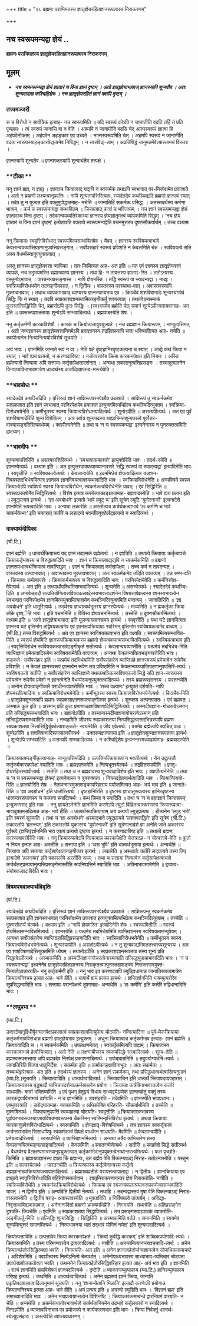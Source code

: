 +++
title = "२८ ब्रह्मणः पराभिमतस्य ज्ञातृज्ञेयरहितज्ञानरूपत्वस्य निराकरणम्"

+++


## नच स्वरूपमन्यद्वा ज्ञेयं ..

**ब्रह्मणः पराभिमतस्य ज्ञातृज्ञेयरहितज्ञानरूपत्वस्य निराकरणम्**

## **मूलम्**

- ***नच स्वरूपमन्यद्वा ज्ञेयं ज्ञातारं च विना ज्ञानं दृष्टम् । अतो ज्ञातृज्ञेयाभावाज् ज्ञानस्यापि शून्यतैव । अतः शून्यवादान्न कश्चिद्विशेषः । नच ज्ञातृज्ञेयरहितं ज्ञानं क्वापि दृष्टम् ।***

### **तत्त्वमञ्जरी**

स च विरोधो न सार्वत्रिक इत्याह- नच स्वरूपमिति ॥ यदि स्वरूपं कोऽपि न जानातीति वदति तर्हि तं प्रति पृच्छामः । त्वं स्वरूपं जानासि वा न वेति । अहमपि न जानामीति वदसि चेद् आत्मस्वरूपं ज्ञात्वा हि अहंपदेनोक्तम् । अहंपदेन अहङ्कार एव उच्यते । नात्मस्वरूपमिति चेत् । अहमपि स्वरूपं न जानामीति वदतः स्वरूपस्याहङ्कारवेद्यत्वमेव निषिद्धम् । न स्वसंवेद्य-त्वम् । अप्रतिषिद्धं चानुमतमेवेत्यास्तामयं विस्तरः ।

ज्ञानस्यापि शून्यतैव ॥ ज्ञानशब्दस्यापि शून्यार्थतैव तत्पक्षे ।

### **टीका **

ननु ज्ञानं ब्रह्म, न ज्ञातृ । ज्ञानञ्च क्रियात्वाद् यद्यपि न स्वकर्मकं तथाऽपि स्वभावात् पर-निरपेक्षमेव प्रकाशते । अतो न ब्रह्मणो लक्ष्यत्वानुपपत्तिः । नापि शून्यतापत्तिरित्यतः, स्यादेतदेवं कथञ्चिद्यदि ब्रह्मणो ज्ञानत्वं स्यात् । तदेव तु न युज्यत इति वक्तुमुपोद्धातमाह- नचेति ॥ जानातिर्हि सकर्मकः प्रसिद्धः । अतस्तदर्थस्य कर्मणा भाव्यम् । कर्म च स्वरूपमन्यद्वा सम्भावितम् । क्रियात्वात् कर्त्रा च भवितव्यम् । नच ज्ञानं स्वरूपमन्यद्वा ज्ञेयं ज्ञातारञ्च विना दृष्टम् । तदेवमन्वयव्यतिरेकाभ्यां ज्ञानस्य ज्ञेयज्ञातृमत्त्वं व्यापकमिति सिद्धम् । ‘नच ज्ञेयं ज्ञातारं च विना ज्ञानं दृष्टम्’ इत्येतावति वक्तव्ये स्वरूपमन्यद्वेति वचनमुत्तरत्र दूषणसौकर्यार्थम् । तच्च वक्ष्यामः ।

ननु क्रियायाः स्ववृत्तिविरोधात् स्वरूपमित्यसम्भावितमेव । मैवम् । ज्ञानस्य स्वविषयत्वाभावे केवलान्वयव्याप्तिग्रहणानुपपत्तिप्रसङ्गात् । सर्वोपसंहारे स्वरूपं प्रविशति न केवलमिति चेन्न । स्वविषयत्वे सति अस्य वैधर्म्यस्यानुपयुक्तत्वात् ।

अस्तु ज्ञानस्य ज्ञातृज्ञेयवत्ता व्यापिका । ततः किमित्यत आह- अत इति ॥ यत एवं ज्ञानस्य ज्ञातृज्ञेयवत्त्वं व्यापकं, नच तदुभयमस्ति ब्रह्माख्यस्य ज्ञानस्य । तथा हि- न तावत्तस्य ज्ञाताऽ-स्ति । ततोऽन्यस्य वस्तुनोऽभावात् । पारतन्त्र्यप्रसङ्गाच्च । नापि ज्ञेयमस्ति । तद्धि स्वरूपं वा स्यादन्यद्वा । नाद्यः । स्वक्रियाविरोधभयेन तदनङ्गीकारात् । न द्वितीयः । वास्तवस्य परस्याभा-वात् । अवास्तवस्यापि मुक्तावभावात् । तथाच व्यापकाभावाद् व्याप्यस्य ज्ञानस्याप्यभाव एव । किञ्चैवं शशविषाणादेः शून्यस्याप्येवं सिद्धिः किं न स्यात् । तदपि स्वप्रकाशज्ञानरूपमित्यङ्गीकर्तुं शक्यत्वात् । तथात्वेऽप्यस्माकं कुतस्तत्सिद्धिरिति चेत्, ब्रह्मणोऽपि कुतः सिद्धिः । (स्व)वयमेव ब्रह्मेति चेत् समानं शून्येऽपीत्याशयवानाह- अत इति ॥ उक्तरूपज्ञाततायाः शून्येऽपि सम्भवादित्यर्थः । ब्रह्मवादस्येति शेषः ।

ननु कर्तृकर्मणी कारकविशेषौ । कारकं च क्रियोत्पत्तावुपयुज्यते । नच ब्रह्मज्ञानं क्रियारूपम् । नाप्युत्पत्तिमत् । अतो जन्यज्ञानस्य ज्ञातृज्ञेयवत्तानियमेऽपि ब्रह्मज्ञानस्य तद्रहितस्यापि सत्ता भविष्यतीत्यत आह- नचेति ॥ क्वापीत्यनेन नित्यानित्ययोरविशेषं सूचयति ।

अयं भावः । ज्ञानमिति जानाते रूपं न वा । नेति पक्षे दृष्टहानिरदृष्टकल्पना च स्यात् । आद्ये कथं क्रिया न स्यात् । भावे ह्ययं प्रत्ययो, न करणादाविष्टः । नचोत्पत्तावेव क्रिया कारकमपेक्षत इति नियमः । अस्ति ब्रह्मेत्यादौ नित्याया अपि सत्तायाः कर्तृसापेक्षतादर्शनात् । अन्यथा लकारानुत्पत्तिप्रसङ्गः । तस्मादुत्पादनेन विनाऽप्यविनाभावमात्रेण धात्वर्थस्य कर्त्रादिव्याप्तत्व-मस्त्येवेति ।

### **भावबोधः **

स्यादेतदेवं कथञ्चिदिति ॥ वृत्तिरूपं ज्ञानं साक्षिरूपपरमपेक्ष्यैव प्रकाशते । साक्षिरूपं तु स्वकर्मकमेव सत्प्रकाशत इति ज्ञानं स्वभावात् परनिरपेक्षमेव प्रकाशत इत्युक्तमित्यभिप्रेत्य कथञ्चिदित्युक्तम् । स्वक्रिया-विरोधभयेनेति ॥ कर्मीभूतस्य स्वस्य क्रियात्वविरोधभयादित्यर्थः । शून्येऽपीति ॥ असत्यपीत्यर्थः । अत एव पूर्वं शशविषाणादेरिति शून्यं विशेषितम् । अत्र सर्वत्र शून्यपदस्य बाह्याभिमतशून्यपरत्वे पूर्वोत्तर-वाक्यासङ्गतिरित्यवधेयम् । क्वापीत्यनेनेति ॥ तथा च ‘न च स्वरूपमन्यद्वा’ इत्यनेनास्य न पुनरुक्तत्वमिति द्रष्टव्यम् ।

### **भावदीपः **

शून्यत्वापत्तिरिति ॥ असत्त्वापत्तिरित्यर्थः । ‘स्वभावात्प्रकाशते’ इत्युक्तेरिति भावः । तदर्थ-स्येति ॥ ज्ञानस्येत्यर्थः । वक्ष्याम इति ॥ अत इत्युत्तरवाक्यव्याख्यानावसरे ‘तद्धि स्वरूपं वा स्यादन्यद्वा’ इत्यादिनेति भावः । स्ववृत्तीति ॥ स्वविषयकत्वेत्यर्थः । केवलान्वयेति ॥ इदमभिधेयं ज्ञेयत्वादित्यत्र यज्ज्ञान-विषयस्तदभिधेयमित्यत्र ज्ञानस्य ज्ञानविषयत्वावश्यम्भावादिति भावः । स्वक्रियाविरोधेनेति ॥ अन्यविषये स्वस्य क्रियात्वेऽपि स्वविषये स्वस्य क्रियात्वविरोधेन, स्वकर्मकत्वविरोधेनेति यावत् । एवं सिद्धिरिति ॥ स्वरूपप्रकाशेनैव सिद्धिरित्यर्थः । विशेष इत्यत्र कस्येत्याकाङ्क्षायामाह- ब्रह्मवादस्येति ॥ भावे ह्ययं प्रत्यय इति ॥ ल्युट्प्रत्यय इत्यर्थः । ‘ज्ञा अवबोधने’ इत्यतो ‘भावे ल्युट् च’ इति सूत्रेण ल्युटि ‘युवोरनाकौ’ इत्यनादेशे ज्ञानमिति रूपत्वादिति भावः । अन्यथा लकारेति ॥ अस्तीत्यत्र कर्त्रर्थकत्वाभावे ‘लः कर्मणि च भावे चाकर्मकेभ्यः’ इति चकारात् कर्तरि च लडादयो भवन्तीत्युक्तेर्लट्प्रत्ययो न स्यादित्यर्थः ।

### **वाक्यार्थदीपिका**

(श्री.टि.)

ज्ञानं ब्रह्मेति ॥ धात्वर्थक्रियारूपं यद् ज्ञानं तदात्मकं ब्रह्मेत्यर्थः । न ज्ञात्रिति ॥ तथात्वे क्रियायाः कर्तृत्वापत्तेः क्रियाकर्तृभावस्य च विरुद्धत्वादिति भावः । ज्ञानं च क्रियात्वाद्यद्यपि न स्वकर्मकमिति ॥ ब्रह्मणो ज्ञानरूपधात्वर्थक्रियात्वं तावत्सिद्धम् । ज्ञानं च क्रियात्वात् कर्मसापेक्षम् । तच्च कर्म न तावदन्यत् । वास्तवस्य तस्याभावात् । अवास्तवस्य मुक्तावभावात् । अतः स्वकर्मकमेव तदिति वक्तव्यम् । तन्न सम्भ-वति । क्रियायाः कर्मत्वापत्तेः । क्रियाकर्मभावस्य च विरुद्धत्वादिति भावः । परनिरपेक्षमेवेति ॥ कर्मनिरपेक्ष-मेवेत्यर्थः । अत इति ॥ लक्ष्यार्थोपस्थितिसम्भवादित्यर्थः । शून्यतेति ॥ असत्त्वेत्यर्थः । स्यादेतदेवं कथञ्चि-दिति ॥ अभावेच्छादौ सत्प्रतियोगित्वसविषयकत्वादेस्स्वभावत्वदर्शनेन विषयसापेक्षत्वस्य ज्ञानस्वभावत्वेन स्वभावात् परनिरपेक्षमेव ज्ञानमित्ययुक्तमित्याशयेन कथञ्चिदित्युक्तमिति मन्तव्यम् । जानातिरिति ॥ ‘ज्ञा अवबोधने’ इति धातुरित्यर्थः । तदर्थस्य ज्ञाधात्वर्थभूतस्य ज्ञानस्येत्यर्थः । भाव्यमिति ॥ न ह्यकर्तृका क्रिया लोके दृश्व्ेति भावः । इति वचनमिति ॥ विविच्य ज्ञेयवचनमित्यर्थः । तच्चेति ॥ दूषणसौकर्यमित्यर्थः । वक्ष्याम इति ॥ ‘अतो ज्ञातृज्ञेयाभावात्’ इति मूलव्याख्यानसमय इत्यर्थः । स्ववृत्तीति ॥ यथा घटे ज्ञानमित्यत्र ज्ञानस्य घटे वृत्तिर्नाम तद्विषयकत्वमेव एवं ज्ञानरूपक्रियायाः स्वस्मिन् वृत्तिर्नाम स्वविषयकत्वमेव वाच्यम् । (श्री.टि.) तच्च विरुद्धमित्यर्थः । अत एव ज्ञानस्य स्वविषयकत्वाभाव इति वक्ष्यति । स्वरूपमित्यसम्भावित-मिति ॥ स्वरूपं ज्ञेयमिति ज्ञानरूपक्रियात्मकस्य ब्रह्मणो ज्ञेयत्ववचनमसम्भावितमित्यर्थः । स्वविषयत्वाभाव इति ॥ स्ववृत्तिविरोधेन स्वविषयकत्वाभावेऽङ्गीकृते सतीत्यर्थः । केवलान्वयव्याप्तीति ॥ यत्प्रमेयं तदभिधेय-मिति व्याप्तिज्ञानं प्रमेयत्वादिरूपेण स्वविषयकमेवेति वक्तव्यम् । अन्यथा केवलान्वयित्वभङ्गापत्तेरिति भावः। शङ्कते- सर्वोपसंहार इति ॥ यत्प्रमेयं तदभिधेयमिति सर्वोपसंहारेण व्याप्तिग्रहे ज्ञानस्वरूपं प्रमेयत्वेन रूपेणैव प्रविशति । न केवलं ज्ञानस्वरूपं ज्ञानत्वेन रूपेण तत्र प्रविष्टमिति न केवलान्वयव्याप्तिग्रहणानुपपत्तिरि-त्यर्थः । स्वविषयकत्वे सतीति ॥ सर्वोपसंहारेण व्याप्तिज्ञाने यथाकथञ्चित्स्वविषयकत्वे सिद्धे सति ज्ञान-स्वरूपस्य प्रमेयत्वेन रूपेणैव प्रवेशो न ज्ञानत्वेनेति वैधर्म्यस्यानुपयुक्तत्वादित्यर्थः । तस्य ब्रह्मरूपज्ञानस्य । पारतन्त्र्येति ॥ अन्येन ज्ञेयत्वाङ्गीकारे पराधीनत्वप्राप्तेरिति भावः । ‘तच्च वक्ष्यामः’ इत्युक्तं दर्शयति- नापि ज्ञेयमस्तीत्यादिना ॥ स्वक्रियाविरोधभयेनेति ॥ कर्मीभूतस्य स्वस्य क्रियात्वविरोधभयेनेत्यर्थः । किञ्चैव-मिति ॥ ज्ञातृज्ञेयशून्यस्यापि ब्रह्मणः स्वप्रकाशज्ञानरूपत्वाङ्गीकार इत्यर्थः । शून्यस्य अत्यन्तासतः । एवं ब्रह्मवत् । अस्माकं कुत इति ॥ अस्मान् प्रति कुतः प्रमाणाच्छशविषाणादिसिद्धिरित्यर्थः । अस्मदीयज्ञाना-गोचरत्वेऽस्मान् प्रति तत्सिद्ध्यसम्भवादिति भावः । ब्रह्मणोऽपीति ॥ तस्याप्यस्मदीयज्ञानागोचरत्वेऽस्मान् प्रति तत्सिद्धेरप्यसम्भवादिति भावः । नन्वहमिति जीवस्य स्वप्रकाशतया नित्यसिद्धत्वात्तदभिन्नस्यापि ब्रह्मणः स्वप्रकाशतया नित्यसिद्धिर्युक्तेत्याशङ्कते- स्वयमेवेति ॥ जीव एवेत्यर्थः । वयमेव ब्रह्मेत्यपि क्वचित् पाठः । शून्येऽपीति ॥ शशविषाणादिरूपासत्यपीत्यर्थः । उक्तरूपज्ञानताया इति ॥ ज्ञातृज्ञेयशून्यज्ञानरूपताया इत्यर्थः । शून्येऽपि सम्भवादिति ॥ असत्यपि सम्भवादित्यर्थः । न कश्चिद्विशेष इत्यनन्तरमध्याहार्यमाह- ब्रह्मवादस्येति ॥

क्रियारूपत्वमङ्गीकृत्याप्याह- नाप्युत्पत्तिमदिति ॥ उत्पत्तिमत्क्रियारूपं न भवतीत्यर्थः । येन तदुत्पत्तौ कर्तृकर्मकारकापेक्षा स्यादिति भावः । ब्रह्मज्ञानस्येति ॥ नित्यभूतस्येत्यर्थः । तद्रहितस्यापीति ॥ ज्ञातृ-ज्ञेयरहितस्यापीत्यर्थः । सत्तेति ॥ तथा च न ब्रह्मवादस्य शून्यवादाविशेष इति भावः । क्वापीत्यनेनेति ॥ तथा च ‘न च स्वरूपमन्यद्वा ज्ञेयम्’ इत्यनेनास्य न पुनरुक्तता । नियमद्योतनार्थत्वादिति भावः । नित्यानित्ययो-रिति ॥ ज्ञानयोरिति शेषः । नैतावन्मात्रमुक्तशङ्कापरिहाराय पर्याप्तमित्यत आह- अयं भाव इति ॥ जानाते-रिति ॥ ‘ज्ञा अवबोधने’ इति धातोरित्यर्थः । दृष्टहानिरिति ॥ दृष्टस्य ज्ञाधातुरूपत्वस्य हानिरदृष्टस्य धात्वन्तररूपत्वस्य च कल्पना स्यादित्यर्थः । कथं क्रिया न स्यादिति ॥ तथा च ‘न च ब्रह्मज्ञानं क्रियारूपम्’ इत्युक्तमसद् इति भावः । ननु ज्ञायतेऽनेनेति ज्ञानमिति करणेऽपि ल्युटो विहितत्वात्करणस्य क्रियारूपत्वा-भावादुक्तमसदित्यत आह- भावे हीति ॥ धात्वर्थरूपक्रियायाम् अयं प्रत्ययो ल्युड्प्रत्ययः । हीत्यनेन ‘ल्युड् भावे’ इति स्मरणं सूचयति । तथा च ‘ज्ञा अवबोधने’ अस्माद्भावे ल्युट्प्रत्यये ‘लशक्वतद्धिते’ इति सूत्रेण (श्री.टि.) लकारलोपे ‘हलन्त्यम्’ इति टकारलोपे युकारस्य ‘युवोरनाकौ’ इति सूत्रेणानादेशे ज्ञा अनेति जाते अकारस्य पूर्वरूपे (ज्ञप्ति)र्ज्ञानमिति भाव एवायं प्रत्ययो द्रष्टव्य इत्यर्थः । न करणादाविष्ट इति ॥ तथात्वे ब्रह्मणः कारणत्वापत्तेरिति भावः । ननु क्रियारूपत्वेऽपि नित्यत्वान्न कारकापेक्षेति चेत्तत्राऽह- न चोत्पत्तावे-वेति ॥ कुतो न नियम इत्यत आह- अस्तीति ॥ सत्ताया इति ॥ ‘अस भुवि’ इति धात्वर्थभूताया इत्यर्थः । अन्यथेति ॥ नित्याया अपि सत्तायाः कर्तृसापेक्षतानङ्गीकार इत्यर्थः । लकारेति ॥ अस्धातोः कर्तरि लट्प्रत्यये तस्य तिप् इत्यादेशे ‘हलन्त्यम्’ इति पकारलोपे अस्तीति रूपम् । तथा च सत्ताया नित्यत्वेन कर्तृसापेक्षत्वाभावे कर्त्रर्थलट्प्रत्ययानुत्पत्तिप्रसङ्गेनास्तीति रूपनिष्पत्तिर्न स्यादिति भावः । अविनाभावमात्रेणेति ॥ द्रव्यत्व-संयोगवत्त्वादाविवेति भावः ।

### **विषमपदवाक्यार्थविवृतिः**

(पां.टि.)

स्यादेतदेवं कथञ्चिदिति ॥ वृत्तिरूपं ज्ञानं साक्षिरूपपरमपेक्ष्यैव प्रकाशते । साक्षिरूपन्तु स्वकर्मकमेव सत्प्रकाशत इति ज्ञानस्वभावात् परनिरपेक्षमेव प्रकाशत इत्ययुक्तमित्यभिप्रेत्य कथञ्चिदित्युक्तम् । तच्चेति ॥ दूषणसौकर्यं चेत्यर्थः । वक्ष्याम इति ॥ ‘नापि ज्ञेयमस्ति’ इत्यादिनेति शेषः । स्वरूपमितीति ॥ स्वरूपं ज्ञेयमित्यसम्भावितमित्यर्थः । ज्ञानस्येति ॥ यत्प्रमेयं तदभिधेयमिति व्याप्तिज्ञानस्य स्वविषयत्वमभ्युपेयम् । अन्यथा सर्वोपसंहारेण व्याप्तिग्रहासिद्धिप्रसङ्गादिति भावः । स्वक्रियाविरोधभयेनेति ॥ कर्मीभूतस्य स्वस्य क्रियात्वविरोधभयेनेत्यर्थः । शून्यस्यापीति ॥ असतोऽपीत्यर्थः । न तु शून्यवाद्यभिमततत्त्वरूपशून्यस्य । अत एव शशविषाणादेरित्युक्तमिति ध्येयम् । तथात्वेऽपीति ॥ स्वप्रकाशज्ञानरूपतया तस्य शून्यं प्रति सिद्धत्वेऽपीत्यर्थः । अस्माकमिति ॥ अस्मदीयज्ञानागोचरत्वेनास्मान्प्रति तत्सिद्ध्युपायाभावादिति भावः । ‘न च स्वरूपमन्यद्वा’ इत्यनेनैव ज्ञातृज्ञेयरहितज्ञानस्य निराकृतत्वात्पुनस्तदाशङ्क्य निराकरणमयुक्त-मित्यतोऽवतारयति- ननु कर्तृकर्मणी इति ॥ ननु भाव इव करणादावपि ल्युड्विधानान्न जानातिरूपत्वमात्रेण क्रियात्वनिश्चय इत्यत आह- भावे हीति ॥ भावार्थे ह्ययं प्रत्यय इत्यर्थः । ज्ञप्तिर्ज्ञानमिति भावव्युत्पत्तेरेव सुप्रसिद्धत्वादिति भावः । सत्तायाः परानपेक्षत्वे दूषणमाह- अन्यथेति ॥ ‘लः कर्मणि’ इति कर्तरि तद्विधानादिति भावः ।

### **लघुप्रभा **

(व्या.टि.)

उक्तदोषानुद्दिधीर्षुरन्यानपेक्षप्रकाशत्वं स्वप्रकाशत्वमित्युपेत्य चोदयति- नन्वित्यादिना ॥ पूर्व-मेकक्रियायां कर्तृकर्मभावविरोधान्न ब्रह्मणो ज्ञातृज्ञेयभाव इत्युक्तम् । अधुना क्रियात्वान्न कर्तृकर्मभाव इत्याह- ज्ञानं ब्रह्मेति ॥ क्रियात्वादिति च । न स्वकर्मकमिति ॥ उपलक्षणमेतत् । स्वकर्तृकमित्यपि ग्राह्यम् । क्रियात्वस्य कारकत्वाभावे हेत्वौचित्यात् । अतो नेति ॥ लक्षणाबीजस्य स्वरूपसिद्धेः सत्त्वादित्यर्थः । शून्य-तेति ॥ ब्रह्मस्वरूपसत्ताया अपि ब्रह्मवदेव निरपेक्षं प्रकाशनादित्यर्थः । उपोद्घातमिति ॥ तदुपयोग्यर्थमि-त्यर्थः । जानातिरिति श्तिपा धातुनिर्देशः । सकर्मक इति ॥ कर्माकाङ्क्षाविनाभूतः । अतः सकर्मकः । तच्चार्थद्वारेत्याह- अत इति ॥ तदर्थस्य ज्ञानस्य । अनेन ज्ञानं सकर्मकम्, तथा प्रसिद्धधात्वर्थत्वादित्यनुमानं (व्या.टि.)सूचयति । क्रियात्वादिति ॥ धात्वर्थत्वादित्यर्थः । क्रियावाचिन इति धात्वर्थे क्रियापदव्यवहारात् । क्रियात्वमात्रस्य वृद्ध्यादौ व्यभिचारदर्शनात्कर्मसाधनेन प्रयोगः । क्रियायाः कर्त्रविनाभावात्तत्वेन कर्तारं साधयति- कर्त्रा भवितव्यमिति ॥ एवं पृथग् हेतुद्वयं विधाय साध्यद्वयेऽप्येकं ज्ञानत्वहेतुं वक्तुं तस्य कारकद्वयाविनाभावं दर्शयति - न च ज्ञानमिति ॥ उपसंहरति - तदेवमिति ॥ ज्ञानस्येति भावप्रधानः । एवमुत्तरत्रापि । उपोद्घातमाह- व्यापकमिति ॥ अधिकोक्तिं परिहरति- सौकर्यार्थमिति ॥ तच्चेति ॥ दूषणमित्यर्थः । विकल्पानुपपत्तिं स्वव्याहत्या चोदयति- स्ववृत्तीति ॥ क्रियाकारकभावस्य पूर्वापरभावरूपस्याऽश्रयविषयभावरूपस्य चैकस्मिन् स्वस्मिन्वृत्तिविरोध इत्यर्थः । अथवा क्रियायाः कारकानुप्रवेशविरोधादित्यर्थः । स्वरूपमिति ॥ ज्ञेयज्ञातृ-विशेषमित्यर्थः । तत्र ज्ञानस्य स्वकर्तृकत्वं कर्त्रन्तराभावेन सिसाधयिषुः स्वकर्मकत्वं विपक्षे बाधकेन साधयति- मैवमिति ॥ केवलान्वयीति ॥ प्रमेयत्वादेरित्यर्थः । स्वरूपमिति ॥ व्याप्तिज्ञानमित्यर्थः । अन्यथा तत्रैव व्यभिचारेण तस्य केवलान्वयित्वभङ्गप्रसङ्गादित्यर्थः । केवलमिति ॥ स्वातन्त्र्येणेत्यर्थः । सतीति ॥ स्वप्रवेशे सिद्धे सतीत्यर्थः । वैधर्म्यस्य वैलक्षण्यमात्रस्यानुपयुक्तत्वात् कर्तृकर्मभेदानुपयुक्तत्वेनार्थान्तरत्वमित्यर्थः । फल पृच्छति- किमिति ॥ ब्रह्माख्यज्ञानस्य ज्ञाता किं ब्रह्मान्यः, उत ब्रह्मैव वेति विकल्प्याऽद्यं निराह- ततोऽन्यस्येति ॥ वस्तुन इति ॥ सत्यस्येत्यर्थः । पारतन्त्र्येति ॥ क्रियाश्रयस्य कर्तृत्वेनान्यस्य कर्तृत्वे ब्रह्मज्ञानाख्यक्रियाश्रयत्वापातादित्यर्थः । ब्रह्माख्यप्रतीतेः परायत्तत्वापाताद्वा । न द्वितीयः । ज्ञानक्रियाया एव ज्ञातृत्वे स्ववृत्तिविरोधादिति बहिरेवोपस्कर्तव्यम् । ज्ञातृनिराकरणानन्तरं ज्ञेयं निराकरोति- नापीति ॥ स्वक्रियाविरोधेति ॥ स्वकर्मकक्रियाविरोधेत्यर्थः । क्रियाया एव स्वजन्यफलाश्रयत्वरूपकर्मत्वासम्भवादिति यावत् । न द्वितीय इति ॥ अन्यदिति द्वितीयो नेत्यर्थः । तथाहि । तदन्यद्वास्तवं मृषा वेति विकल्प्याऽद्यं निराह- वास्तवस्येति ॥ द्वितीयं पराह- अवास्तवस्येति ॥ मुक्ताविति ॥ निर्विषयत्वे तात्पर्यम् । अविद्या-निवृत्तावाविद्यकाभावात् । अनेनानादितो ब्रह्मणो भ्रमत्वमभिप्रैति । निगमयति- तथाचेति ॥ अतिप्रसङ्गेन दूषयति- किञ्चेति ॥ एवमिति ॥ स्वप्रकाशतया सिद्धावित्यर्थः । तत्र प्रसङ्गस्याऽपादकं व्याकरोति- अङ्गीकर्तु-मिति ॥ तत्सिद्धिः शून्यसिद्धिः । सिद्धिरिति ॥ अस्माकमिति वर्तते । समानमिति ॥ स्वयमेव शून्यमित्युत्तरं समानमित्यर्थः । ‘नित्यभावनया भातं तद्भावं योगिनं नयेत्’ इति शून्यवादादित्यर्थः ।

क्रियोत्पत्ताविति ॥ उत्पत्तावेव क्रिया कारकमपेक्षते । ‘क्रियां कुर्वद्धि कारकम्’ इति शाब्दिकप्रयोगादि-त्यर्थः । क्रियारूपमिति ॥ तस्य परिमाणवत्त्वेन द्रव्यत्वादित्यर्थः । नापीति ॥ अनन्तमित्यानन्त्यवचनादि-त्यर्थः । अनेन क्रियात्वहेतोरसिद्धिरुक्ता भवति । निगमयति- अत इति ॥ अनेन ज्ञानत्वहेतोर्जन्यज्ञानत्वेन सोपाधिकतामाचष्टे । अविशेषमिति ॥ क्वापीत्यस्य नित्येऽनित्ये चेत्यर्थात् । अनेनोपाध्यभावस्य साध्याभाव-व्यभिचारं चोदयता उपाधेरप्रयोजकतोक्ता भवति । कथमनेन क्रियात्वहेतोरसिद्धिपरिहार इत्यत आह- अयं भाव इति ॥ ज्ञानमिति ॥ सत्यं ज्ञानमिति ब्रह्मविशेषणं ज्ञानपदमित्यर्थः । दृष्टेति ॥ व्याकरणव्युत्पन्नस्य (व्या.टि.) हानिरव्युत्पन्नस्य परिग्रह इत्यर्थः । कथमिति ॥ धात्वर्थत्वादित्यर्थः । अनेन ब्रह्मरूपं ज्ञानं क्रिया, जानाति प्रकृतिपदवाच्यत्वादित्यनुमानं सूचयति । ननु ‘ज्ञानान्येतानि भिन्नानि’ इत्यादौ करणेऽपि प्रयोगान्न क्रियात्वनिश्चय इत्यत आह- भावे हीति ॥ अयं प्रत्यय इति ॥ अत्रत्यो ल्युडिति भावः । ‘विज्ञानं ब्रह्म’ इति समाख्यानादिति भावः । अनेन भावप्रत्ययान्तत्वेन विशिनष्टि । क्रियाकारकसम्बन्धे द्वारनियमं वारयति- न चेति ॥ अन्यथेति ॥ अकर्मकधातोरभावार्थत्वे कर्त्रर्थतानियमेन तदभावे कर्तृलकारो न स्यादित्यर्थः । विनाऽपीति ॥ व्याप्तावविनाभाव एव प्रयोजको न कार्यकारणभाव इति भावः । क्रियां निर्वक्तुं धात्वर्थ-स्येत्युपसंहारः । अस्त्येवेति व्याप्त्यवधारणम् ।

